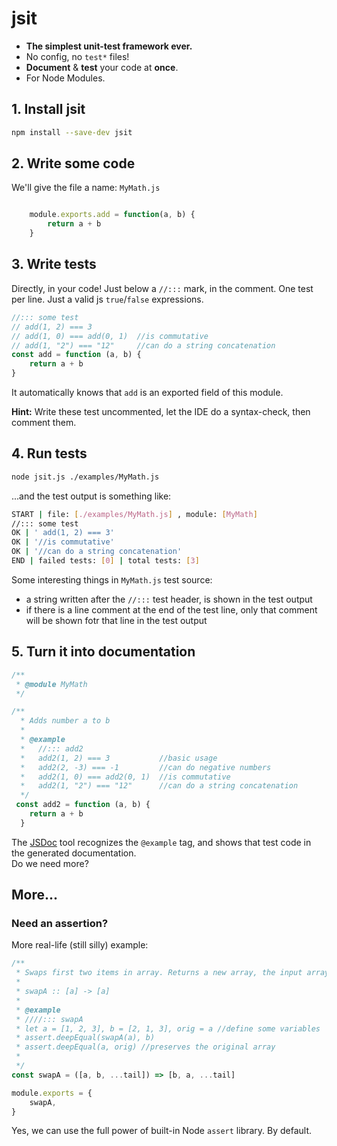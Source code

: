 # jsit

- **The simplest unit-test framework ever.**
- No config, no `test*` files!
- **Document** &amp; **test** your code at **once**.
- For Node Modules.

## 1. Install jsit

``` bash
npm install --save-dev jsit
```

## 2. Write some code

We'll give the file a name: `MyMath.js`

``` javascript

    module.exports.add = function(a, b) {
        return a + b
    }
```

## 3. Write tests

Directly, in your code! Just below a `//:::` mark, in the comment. One test per line. Just a valid js `true`/`false` expressions.

``` javascript
//::: some test
// add(1, 2) === 3
// add(1, 0) === add(0, 1)  //is commutative
// add(1, "2") === "12"     //can do a string concatenation
const add = function (a, b) {
    return a + b
}
```

It automatically knows that `add` is an exported field of this module.

**Hint:** Write these test uncommented, let the IDE do a syntax-check, then comment them.

## 4. Run tests

``` bash
node jsit.js ./examples/MyMath.js
```

...and the test output is something like:

``` bash
START | file: [./examples/MyMath.js] , module: [MyMath]
//::: some test
OK | ' add(1, 2) === 3'
OK | '//is commutative'
OK | '//can do a string concatenation'
END | failed tests: [0] | total tests: [3]
```

Some interesting things in `MyMath.js` test source:

- a string written after the `//:::` test header, is shown in the test output
- if there is a line comment at the end of the test line, only that comment will be shown fotr that line in the test output



## 5. Turn it into documentation

``` javascript
/**
 * @module MyMath
 */

/**
  * Adds number a to b
  * 
  * @example
  *   //::: add2
  *   add2(1, 2) === 3           //basic usage
  *   add2(2, -3) === -1         //can do negative numbers
  *   add2(1, 0) === add2(0, 1)  //is commutative
  *   add2(1, "2") === "12"      //can do a string concatenation
  */
 const add2 = function (a, b) {
    return a + b
  }
```

The [JSDoc](https://jsdoc.app/) tool recognizes the `@example` tag, and shows that test code in the generated documentation.  
Do we need more?

## More...

### Need an assertion?

More real-life (still silly) example:

``` javascript
/**
 * Swaps first two items in array. Returns a new array, the input array remains untouched.
 *
 * swapA :: [a] -> [a]
 *
 * @example
 * ////::: swapA
 * let a = [1, 2, 3], b = [2, 1, 3], orig = a //define some variables
 * assert.deepEqual(swapA(a), b)
 * assert.deepEqual(a, orig) //preserves the original array
 *
 */
const swapA = ([a, b, ...tail]) => [b, a, ...tail]

module.exports = {
    swapA,
}
```

Yes, we can use the full power of built-in Node `assert` library. By default.
